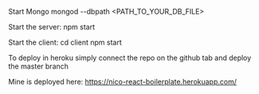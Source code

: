 Start Mongo
mongod --dbpath <PATH_TO_YOUR_DB_FILE>

Start the server:
npm start

Start the client:
cd client
npm start

To deploy in heroku simply connect the repo on the github tab and deploy the master branch

Mine is deployed here: https://nico-react-boilerplate.herokuapp.com/
